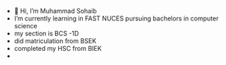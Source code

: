 - 👋 Hi, I’m Muhammad Sohaib
-  I’m currently learning in FAST NUCES pursuing bachelors in computer science
-  my section is BCS -1D
-  did matriculation from BSEK
-  completed my HSC from BIEK
-  

<!---
Sohaib2005/Sohaib2005 is a ✨ special ✨ repository because its `README.md` (this file) appears on your GitHub profile.
You can click the Preview link to take a look at your changes.
--->

